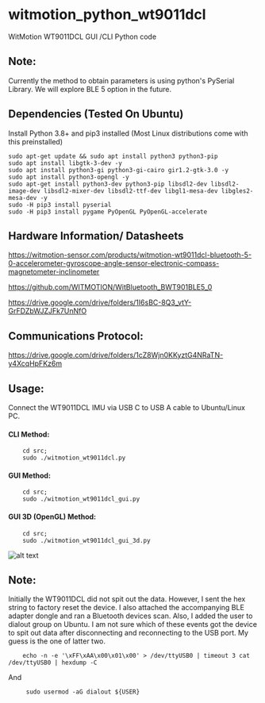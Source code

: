 # witmotion_python_wt9011dcl

WitMotion WT9011DCL GUI /CLI Python code

## Note: 

Currently the method to obtain parameters is using python's PySerial Library. We will explore BLE 5 option in the future.

## Dependencies (Tested On Ubuntu)

Install Python 3.8+ and pip3 installed (Most Linux distributions come with this preinstalled)

    sudo apt-get update && sudo apt install python3 python3-pip
    sudo apt install libgtk-3-dev -y
    sudo apt install python3-gi python3-gi-cairo gir1.2-gtk-3.0 -y
    sudo apt install python3-opengl -y
    sudo apt-get install python3-dev python3-pip libsdl2-dev libsdl2-image-dev libsdl2-mixer-dev libsdl2-ttf-dev libgl1-mesa-dev libgles2-mesa-dev -y
    sudo -H pip3 install pyserial
    sudo -H pip3 install pygame PyOpenGL PyOpenGL-accelerate

## Hardware Information/ Datasheets

https://witmotion-sensor.com/products/witmotion-wt9011dcl-bluetooth-5-0-accelerometer-gyroscope-angle-sensor-electronic-compass-magnetometer-inclinometer

https://github.com/WITMOTION/WitBluetooth_BWT901BLE5_0

https://drive.google.com/drive/folders/1I6sBC-8Q3_vtY-GrFDZbWJZJFk7UnNfO

## Communications Protocol:

https://drive.google.com/drive/folders/1cZ8Wjn0KKyztG4NRaTN-y4XcqHpFKz6m

## Usage:

Connect the WT9011DCL IMU via USB C to USB A cable to Ubuntu/Linux PC. 

#### CLI Method:

        cd src; 
        sudo ./witmotion_wt9011dcl.py

#### GUI Method:

        cd src; 
        sudo ./witmotion_wt9011dcl_gui.py


#### GUI 3D (OpenGL) Method:

        cd src; 
        sudo ./witmotion_wt9011dcl_gui_3d.py

![alt text]( https://github.com/enthusiasticgeek/witmotion_python_wt9011dcl/blob/main/wt9011dcl.png "example output")

## Note:

Initially the WT9011DCL did not spit out the data. However, I sent the hex string to factory reset the device. I also attached the accompanying BLE adapter dongle and ran a Bluetooth devices scan. Also, I added the user to dialout group on Ubuntu. I am not sure which of these events got the device to spit out data after disconnecting and reconnecting to the USB port. My guess is the one of latter two.

        echo -n -e '\xFF\xAA\x00\x01\x00' > /dev/ttyUSB0 | timeout 3 cat /dev/ttyUSB0 | hexdump -C

And

         sudo usermod -aG dialout ${USER}
